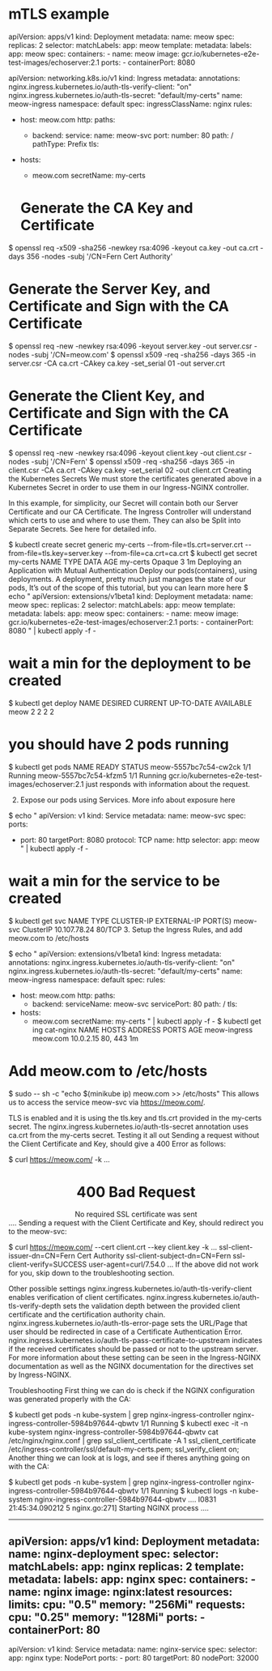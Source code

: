 # mTLS example






apiVersion: apps/v1
kind: Deployment
metadata:
  name: meow
spec:
  replicas: 2
  selector:
    matchLabels:
      app: meow
  template:
    metadata:
      labels:
        app: meow
    spec:
      containers:
      - name: meow
        image: gcr.io/kubernetes-e2e-test-images/echoserver:2.1
        ports:
        - containerPort: 8080



apiVersion: networking.k8s.io/v1
kind: Ingress
metadata:
  annotations:
    nginx.ingress.kubernetes.io/auth-tls-verify-client: \"on\"
    nginx.ingress.kubernetes.io/auth-tls-secret: \"default/my-certs\"
  name: meow-ingress
  namespace: default
spec:
  ingressClassName: nginx
  rules:
  - host: meow.com
    http:
      paths:
      - backend:
          service:
            name: meow-svc
            port:
              number: 80
        path: /
        pathType: Prefix
  tls:
  - hosts:
    - meow.com
    secretName: my-certs


    # Generate the CA Key and Certificate
$ openssl req -x509 -sha256 -newkey rsa:4096 -keyout ca.key -out ca.crt -days 356 -nodes -subj '/CN=Fern Cert Authority'
# Generate the Server Key, and Certificate and Sign with the CA Certificate
$ openssl req -new -newkey rsa:4096 -keyout server.key -out server.csr -nodes -subj '/CN=meow.com'
$ openssl x509 -req -sha256 -days 365 -in server.csr -CA ca.crt -CAkey ca.key -set_serial 01 -out server.crt
# Generate the Client Key, and Certificate and Sign with the CA Certificate
$ openssl req -new -newkey rsa:4096 -keyout client.key -out client.csr -nodes -subj '/CN=Fern'
$ openssl x509 -req -sha256 -days 365 -in client.csr -CA ca.crt -CAkey ca.key -set_serial 02 -out client.crt
Creating the Kubernetes Secrets
We must store the certificates generated above in a Kubernetes Secret in order to use them in our Ingress-NGINX controller.

In this example, for simplicity, our Secret will contain both our Server Certificate and our CA Certificate. The Ingress Controller will understand which certs to use and where to use them. They can also be Split into Separate Secrets. See here for detailed info.

$ kubectl create secret generic my-certs --from-file=tls.crt=server.crt --from-file=tls.key=server.key --from-file=ca.crt=ca.crt
$ kubectl get secret my-certs
NAME       TYPE     DATA   AGE
my-certs   Opaque   3      1m
Deploying an Application with Mutual Authentication
Deploy our pods(containers), using deployments. A deployment, pretty much just manages the state of our pods, It’s out of the scope of this tutorial, but you can learn more here
$ echo "
apiVersion: extensions/v1beta1
kind: Deployment
metadata:
  name: meow
spec:
  replicas: 2
  selector:
    matchLabels:
      app: meow
  template:
    metadata:
      labels:
        app: meow
    spec:
      containers:
      - name: meow
        image: gcr.io/kubernetes-e2e-test-images/echoserver:2.1
        ports:
        - containerPort: 8080
" | kubectl apply -f -
# wait a min for the deployment to be created
$ kubectl get deploy
NAME       DESIRED   CURRENT   UP-TO-DATE   AVAILABLE
meow       2         2         2            2
# you should have 2 pods running
$ kubectl get pods
NAME                       READY     STATUS
meow-5557bc7c54-cw2ck     1/1       Running
meow-5557bc7c54-kfzm5     1/1       Running
gcr.io/kubernetes-e2e-test-images/echoserver:2.1 just responds with information about the request.

2. Expose our pods using Services. More info about exposure here

$ echo "
apiVersion: v1
kind: Service
metadata:
  name: meow-svc
spec:
  ports:
  - port: 80
    targetPort: 8080
    protocol: TCP
    name: http
  selector:
    app: meow
" | kubectl apply -f -
# wait a min for the service to be created
$ kubectl get svc
NAME           TYPE        CLUSTER-IP      EXTERNAL-IP   PORT(S)
meow-svc       ClusterIP   10.107.78.24    <none>        80/TCP
3. Setup the Ingress Rules, and add meow.com to /etc/hosts

$ echo "
apiVersion: extensions/v1beta1
kind: Ingress
metadata:
  annotations:
    nginx.ingress.kubernetes.io/auth-tls-verify-client: \"on\"
    nginx.ingress.kubernetes.io/auth-tls-secret: \"default/my-certs\"
  name: meow-ingress
  namespace: default
spec:
  rules:
  - host: meow.com
    http:
      paths:
      - backend:
          serviceName: meow-svc
          servicePort: 80
        path: /
  tls:
  - hosts:
    - meow.com
    secretName: my-certs
" | kubectl apply -f -
$ kubectl get ing cat-nginx
NAME           HOSTS     ADDRESS     PORTS     AGE
meow-ingress   meow.com  10.0.2.15   80, 443   1m
# Add meow.com to /etc/hosts
$ sudo -- sh -c "echo $(minikube ip)  meow.com >> /etc/hosts"
This allows us to access the service meow-svc via https://meow.com/.

TLS is enabled and it is using the tls.key and tls.crt provided in the my-certs secret.
The nginx.ingress.kubernetes.io/auth-tls-secret annotation uses ca.crt from the my-certs secret.
Testing it all out
Sending a request without the Client Certificate and Key, should give a 400 Error as follows:

$ curl https://meow.com/ -k
...
<center><h1>400 Bad Request</h1></center>
<center>No required SSL certificate was sent</center>
....
Sending a request with the Client Certificate and Key, should redirect you to the meow-svc:

$ curl https://meow.com/ --cert client.crt --key client.key -k
...
ssl-client-issuer-dn=CN=Fern Cert Authority
ssl-client-subject-dn=CN=Fern
ssl-client-verify=SUCCESS
user-agent=curl/7.54.0
...
If the above did not work for you, skip down to the troubleshooting section.

Other possible settings
nginx.ingress.kubernetes.io/auth-tls-verify-client enables verification of client certificates.
nginx.ingress.kubernetes.io/auth-tls-verify-depth sets the validation depth between the provided client certificate and the certification authority chain.
nginx.ingress.kubernetes.io/auth-tls-error-page sets the URL/Page that user should be redirected in case of a Certificate Authentication Error.
nginx.ingress.kubernetes.io/auth-tls-pass-certificate-to-upstream indicates if the received certificates should be passed or not to the upstream server.
For more information about these setting can be seen in the Ingress-NGINX documentation as well as the NGINX documentation for the directives set by Ingress-NGINX.

Troubleshooting
First thing we can do is check if the NGINX configuration was generated properly with the CA:

$ kubectl get pods -n kube-system | grep nginx-ingress-controller
nginx-ingress-controller-5984b97644-qbwtv   1/1       Running
$ kubectl exec -it -n kube-system nginx-ingress-controller-5984b97644-qbwtv cat /etc/nginx/nginx.conf | grep ssl_client_certificate -A 1
ssl_client_certificate                  /etc/ingress-controller/ssl/default-my-certs.pem;
ssl_verify_client                       on;
Another thing we can look at is logs, and see if theres anything going on with the CA:

$ kubectl get pods -n kube-system | grep nginx-ingress-controller
nginx-ingress-controller-5984b97644-qbwtv   1/1       Running
$ kubectl logs -n kube-system nginx-ingress-controller-5984b97644-qbwtv
....
I0831 21:45:34.090212       5 nginx.go:271] Starting NGINX process
....

---
apiVersion: apps/v1
kind: Deployment
metadata:
  name: nginx-deployment
spec:
  selector:
    matchLabels:
      app: nginx
  replicas: 2 
  template:
    metadata:
      labels:
        app: nginx
    spec:
      containers:
      - name: nginx
        image: nginx:latest
        resources:
          limits:
            cpu: "0.5"
            memory: "256Mi"
          requests:
            cpu: "0.25"
            memory: "128Mi"
        ports:
        - containerPort: 80
---
apiVersion: v1
kind: Service
metadata:
  name: nginx-service
spec:
  selector:
    app: nginx
  type: NodePort
  ports:
    - port: 80
      targetPort: 80
      nodePort: 32000